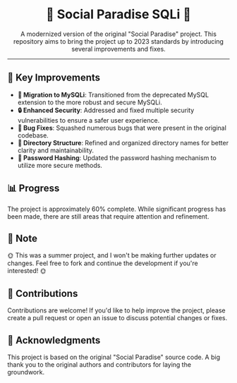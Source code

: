 <h1 align="center">🌴 Social Paradise SQLi 🌴</h1>

<p align="center">
  A modernized version of the original "Social Paradise" project. This repository aims to bring the project up to 2023 standards by introducing several improvements and fixes.
</p>

---

## 🚀 Key Improvements

- **🔁 Migration to MySQLi**: Transitioned from the deprecated MySQL extension to the more robust and secure MySQLi.
- **🔒 Enhanced Security**: Addressed and fixed multiple security vulnerabilities to ensure a safer user experience.
- **🐞 Bug Fixes**: Squashed numerous bugs that were present in the original codebase.
- **📂 Directory Structure**: Refined and organized directory names for better clarity and maintainability.
- **🔐 Password Hashing**: Updated the password hashing mechanism to utilize more secure methods.
  
## 📊 Progress

The project is approximately 60% complete. While significant progress has been made, there are still areas that require attention and refinement.

## 📝 Note

🌞 This was a summer project, and I won't be making further updates or changes. Feel free to fork and continue the development if you're interested! 🌞

## 🤝 Contributions

Contributions are welcome! If you'd like to help improve the project, please create a pull request or open an issue to discuss potential changes or fixes.

## 🙏 Acknowledgments

This project is based on the original "Social Paradise" source code. A big thank you to the original authors and contributors for laying the groundwork.
